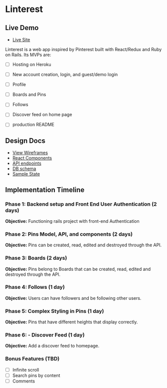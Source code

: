 # Linterest

## Live Demo

* [Live Site][live]

[live]: https://linterest.life/

Linterest is a web app inspired by Pinterest built with React/Redux and Ruby on Rails. Its MVPs are:
- [ ] Hosting on Heroku
- [ ] New account creation, login, and guest/demo login
- [ ] Profile
- [ ] Boards and Pins
- [ ] Follows
- [ ] Discover feed on home page
- [ ] production README


## Design Docs

* [View Wireframes][wireframes]
* [React Components][components]
* [API endpoints][api-endpoints]
* [DB schema][schema]
* [Sample State][sample-state]

[wireframes]: wireframes
[components]: component-hierarchy.md
[sample-state]: sample-state.md
[api-endpoints]: api-endpoints.md
[schema]: schema.md

## Implementation Timeline

### Phase 1: Backend setup and Front End User Authentication (2 days)

**Objective:** Functioning rails project with front-end Authentication

### Phase 2: Pins Model, API, and components (2 days)

**Objective:** Pins can be created, read, edited and destroyed through
the API.

### Phase 3: Boards (2 days)

**Objective:** Pins belong to Boards that can be created, read, edited and destroyed through the API.

### Phase 4: Follows (1 day)

**Objective:** Users can have followers and be following other users.

### Phase 5: Complex Styling in Pins (1 day)

**Objective:** Pins that have different heights that display correctly.

### Phase 6: - Discover Feed (1 day)

**Objective:** Add a discover feed to homepage.

### Bonus Features (TBD)
- [ ] Infinite scroll
- [ ] Search pins by content
- [ ] Comments
